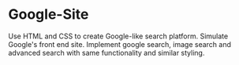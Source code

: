 # Google-Site
Use HTML and CSS to create Google-like search platform. Simulate Google's front end site. Implement google search, image search and advanced search 
with same functionality and similar styling.
